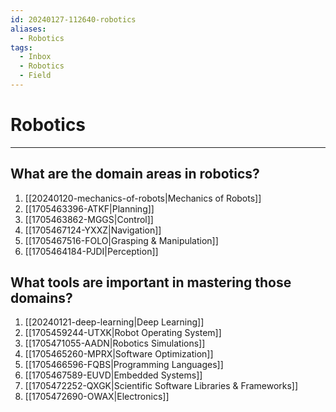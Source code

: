 ```yaml
---
id: 20240127-112640-robotics
aliases:
  - Robotics
tags:
  - Inbox
  - Robotics
  - Field
---
```


# Robotics

---

## What are the domain areas in robotics?

  1. [[20240120-mechanics-of-robots|Mechanics of Robots]]
  2. [[1705463396-ATKF|Planning]]
  3. [[1705463862-MGGS|Control]]
  4. [[1705467124-YXXZ|Navigation]]
  5. [[1705467516-FOLO|Grasping & Manipulation]]
  6. [[1705464184-PJDI|Perception]]

## What tools are important in mastering those domains?

  1. [[20240121-deep-learning|Deep Learning]]
  2. [[1705459244-UTXK|Robot Operating System]]
  3. [[1705471055-AADN|Robotics Simulations]]
  4. [[1705465260-MPRX|Software Optimization]]
  5. [[1705466596-FQBS|Programming Languages]]
  6. [[1705467589-EUVD|Embedded Systems]]
  7. [[1705472252-QXGK|Scientific Software Libraries & Frameworks]]
  8. [[1705472690-OWAX|Electronics]]

<!-- markdownlint-disable-file MD013 -->
<!-- markdownlint-disable-file MD025 -->
